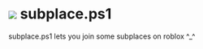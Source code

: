 # ![](https://pixels.crd.co/assets/images/gallery58/ca8c8959.gif) subplace.ps1
subplace.ps1 lets you join some subplaces on roblox ^_^
